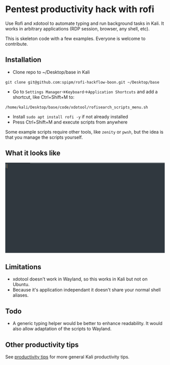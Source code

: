 # Pentest productivity hack with rofi
Use Rofi and xdotool to automate typing and run background tasks in Kali. It works in arbitrary applications (RDP session, browser, any shell, etc).

This is skeleton code with a few examples. Everyone is welcome to contribute.

## Installation
- Clone repo to ~/Desktop/base in Kali
  
`git clone git@github.com:spipm/rofi-hackflow-boon.git ~/Desktop/base`
- Go to `Settings Manager`->`Keyboard`->`Application Shortcuts` and add a shortcut, like Ctrl+Shift+M to:

`/home/kali/Desktop/base/code/xdotool/rofisearch_scripts_menu.sh`
- Install `sudo apt install rofi -y` if not already installed
- Press Ctrl+Shift+M and execute scripts from anywhere

Some example scripts require other tools, like `zenity` or `pwsh`, but the idea is that you manage the scripts yourself.

## What it looks like

![](boon.gif)

## Limitations
- xdotool doesn't work in Wayland, so this works in Kali but not on Ubuntu.
- Because it's application independant it doesn't share your normal shell aliases.

## Todo
- A generic typing helper would be better to enhance readability. It would also allow adaptation of the scripts to Wayland.

## Other productivity tips
See [productivity tips](Productivity.md) for more general Kali productivity tips.
